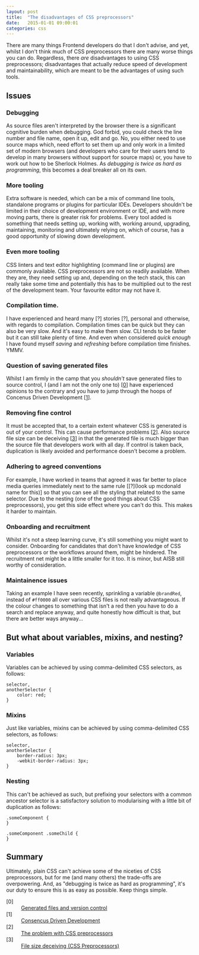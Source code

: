 ```yaml
---
layout: post
title:  "The disadvantages of CSS preprocessors"
date:   2015-01-01 09:00:01
categories: css
---
```


There are many things Frontend developers do that I don't advise, and yet, whilst I don't think much of CSS preprocessors there are many worse things you can do. Regardless, there *are* disadvantages to using CSS preprocessors; disadvantages that actually reduce speed of development and maintainability, which are meant to be the advantages of using such tools.

## Issues

### Debugging

As source files aren't interpreted by the browser there is a significant cognitive burden when debugging. God forbid, you could check the line number and file name, open it up, edit and go. No, you either need to use source maps which, need effort to set them up and only work in a limited set of modern browsers (and developers who care for their users tend to develop in many browsers without support for source maps) or, you have to work out how to be Sherlock Holmes. As *debugging is twice as hard as programming*, this becomes a deal breaker all on its own.

### More tooling

Extra software is needed, which can be a mix of command line tools, standalone programs or plugins for particular IDEs. Developers shouldn't be limited in their choice of development environment or IDE, and with more moving parts, there is greater risk for problems. Every tool added is something that needs setting up, working with, working around, upgrading, maintaining, monitoring and ultimately relying on, which of course, has a good opportunity of slowing down development.

### Even more tooling

CSS linters and text editor highlighting (command line or plugins) are commonly available. CSS preprocessors are not so readily available. When they are, they need setting up and, depending on the tech stack, this can really take some time and potentially this has to be multiplied out to the rest of the development team. Your favourite editor may not have it.

### Compilation time.

I have experienced and heard many [?] stories [?], personal and otherwise, with regards to compilation. Compilation times can be quick but they can also be very slow. And it's easy to make them slow. CLI tends to be faster but it can still take plenty of time. And even when considered *quick enough* I have found myself *saving* and *refreshing* before compilation time finishes. YMMV.

### Question of saving generated files

Whilst I am firmly in the camp that you *shouldn't* save generated files to source control, I (and I am not the only one to) [[0](#ref0)] have experienced opinions to the contrary and you have to jump through the hoops of Concenus Driven Development [[1](#ref1)].

### Removing fine control

It must be accepted that, to a certain extent whatever CSS is generated is out of your control. This can cause performance problems [[2](#ref2)]. Also source file size can be deceiving [[3](#ref3)] in that the generated file is much bigger than the source file that developers work with all day. If control is taken back, duplication is likely avoided and performance doesn't become a problem.

### Adhering to agreed conventions

For example, I have worked in teams that agreed it was far better to place media queries immediately next to the same rule [[?](look up mcdonald name for this)] so that you can see all the styling that related to the same selector. Due to the nesting (one of the good things about CSS preprocessors), you get this side effect where you can't do this. This makes it harder to maintain.

### Onboarding and recruitment

Whilst it's not a steep learning curve, it's still something you might want to consider. Onboarding for candidates that don't have knowledge of CSS preprocessors or the workflows around them, might be hindered. The recruitment net might be a little smaller for it too. It is minor, but AISB still worthy of consideration.

### Maintainence issues

Taking an example I have seen recently, sprinkling a variable `@brandRed`, instead of `#ff0000` all over various CSS files is not really advantageous. If the colour changes to something that isn't a red then you have to do a search and replace anyway, and quite honestly how difficult is that, but there are better ways anyway...

## But what about variables, mixins, and nesting?

### Variables

Variables can be achieved by using comma-delimited CSS selectors, as follows:

	selector,
	anotherSelector {
		color: red;
	}

### Mixins

Just like variables, mixins can be achieved by using comma-delimited CSS selectors, as follows:

	selector,
	anotherSelector {
		border-radius: 3px;
		-webkit-border-radius: 3px;
	}

### Nesting

This can't be achieved as such, but prefixing your selectors with a common ancestor selector is a satisfactory solution to modularising with a little bit of duplication as follows:

	.someComponent {
	}

	.someComponent .someChild {
	}

## Summary

Ultimately, plain CSS can't achieve some of the niceties of CSS preprocessors, but for me (and many others) the trade-offs are overpowering. And, as "debugging is twice as hard as programming", it's our duty to ensure this is as easy as possible. Keep things simple.

<dl>
	<dt class="citation" id="ref0">[0]</dt>
	<dd><a href="http://stackoverflow.com/questions/13185170/using-less-and-version-control-should-generated-css-be-included-in-a-repo">Generated files and version control</a></dd>
	<dt class="citation" id="ref1">[1]</dt>
	<dd><a href="http://www.nczonline.net/blog/2015/04/14/consensus-driven-development/">Consencus Driven Development</a></dd>
	<dt class="citation" id="ref2">[2]</dt>
	<dd><a href="http://blog.millermedeiros.com/the-problem-with-css-pre-processors/">The problem with CSS preprocessors</a></dd>
	<dt class="citation" id="ref3">[3]</dt>
	<dd><a href="http://jaketrent.com/post/cons-css-preprocessors/">File size deceiving (CSS Preprocessors)</a></dd>
</dl>
<!--
[]:http://stackoverflow.com/questions/28570752/what-are-the-advantages-disadvantages-of-using-css-preprocessors-e-g-sass-less
[]:http://blog.millermedeiros.com/the-problem-with-css-pre-processors/
[]:https://www.devbridge.com/articles/increasing-sass-compiling-performance-or-when-every-second-counts/
[0]:http://stackoverflow.com/questions/12228745/twitter-bootstrap-less-compilation-taking-a-long-time
[15/04/2015 10:55:51] Graham Veal:  think others in the team have
[15/04/2015 10:56:08] Graham Veal: you need to serve up the sourcemaps file and then tell chrome or something
[15/04/2015 11:00:17] Graham Veal: the troubles come when you start using "gems" to add more, like compass
[15/04/2015 11:01:23] Graham Veal: using it to automatically make sprite images etc
[15/04/2015 11:01:35] Graham Veal: then doing retina support as well
[15/04/2015 11:01:59] Graham Veal: all these are "add ons" that mean you really need to understand SASS to set them up correctly
[15/04/2015 11:02:31] Graham Veal: we fucked it up on the first project, each time the sprite was getting created loads of times making the SASS "compile" take up to 10-15 secs
[15/04/2015 11:02:42] Graham Veal: then one guy who knew more sorted it out
[15/04/2015 11:02:49] Graham Veal: set it up correctly
[15/04/2015 11:02:54] Graham Veal: and got it back to 1s
[15/04/2015 11:11:50] Graham Veal:  don't get the craze really! I do like that it does things for you, like having a pxtoem function
[15/04/2015 11:11:57] Graham Veal: then you can easily see what you were trying to do
[15/04/2015 11:12:12] Graham Veal: makes changes easier
[15/04/2015 11:12:45] Graham Veal: I think if it's a simple setup it's good. start doing more and it gets more of an issue to setup and maintain
[15/04/2015 11:13:16] Graham Veal: plus it's another dependency on the machine: ruby and then the gems
-->